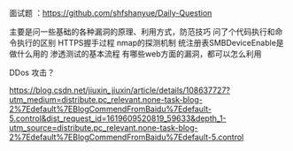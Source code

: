 面试题 ：https://github.com/shfshanyue/Daily-Question


主要是问一些基础的各种漏洞的原理、利用方式，防范技巧
问了个代码执行和命令执行的区别
HTTPS握手过程
nmap的探测机制
统注册表SMBDeviceEnable是做什么用的
渗透测试的基本流程
有哪些web方面的漏洞，都可以怎么利用

DDos 攻击？

https://blog.csdn.net/jiuxin_jiuxin/article/details/108637727?utm_medium=distribute.pc_relevant.none-task-blog-2%7Edefault%7EBlogCommendFromBaidu%7Edefault-5.control&dist_request_id=1619609520819_59633&depth_1-utm_source=distribute.pc_relevant.none-task-blog-2%7Edefault%7EBlogCommendFromBaidu%7Edefault-5.control